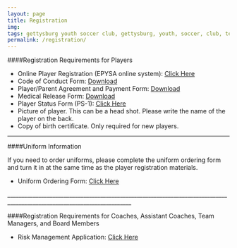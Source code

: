 ```yaml
---
layout: page
title: Registration
img: 
tags: gettysburg youth soccer club, gettysburg, youth, soccer, club, teams, registration
permalink: /registration/
---
```


####Registration Requirements for Players

<ul>
<li>Online Player Registration (EPYSA online system): <a href="https://www.youthleaguesusa.com/epys/13-14/0117/008/Welcome.html">Click Here</a></li>
<li>Code of Conduct Form: <a href="https://www.dropbox.com/s/vu3366ll3d6w9dd/Code%20of%20Conduct-1.pdf">Download</a></li>
<li>Player/Parent Agreement and Payment Form: <a href="https://www.dropbox.com/s/x2jj0f1n6f6ewg1/GYSC%20Player-Parent%20Agreement-1.pdf">Download</a></li>
<li>Medical Release Form: <a href="https://www.dropbox.com/s/745ollo3ejyfvwr/Medical_Release1.pdf">Download</a></li>
</li>
<li>Player Status Form (PS-1): <a href="https://www.dropbox.com/s/sg57dr8u3pgx06x/Player_Status1.pdf">Click Here</a></li>
<li>Picture of player. This can be a head shot. Please write the name of the player on the back.</li>
<li>Copy of birth certificate. Only required for new players.</li>
</ul>

__________________________________________________________________________________________________________________________

####Uniform Information

If you need to order uniforms, please complete the uniform ordering form and turn it in at the same time as the player registration materials.

<ul>
<li>Uniform Ordering Form: <a href="https://www.dropbox.com/s/c6cfky88vhzy3sg/uniformorder2013.pdf">Click Here</a></li>
</ul>
__________________________________________________________________________________________________________________________

####Registration Requirements for Coaches, Assistant Coaches, Team Managers, and Board Members

<ul>
<li>Risk Management Application: <a href="https://www.youthleaguesusa.com/epys/13-14/RiskManagement.html">Click Here</a></li>
</ul>


